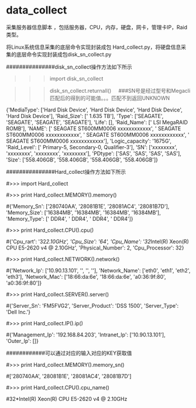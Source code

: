 # data_collect

采集服务器信息脚本 ，包括服务器，CPU，内存，硬盘，网卡，管理卡IP，Raid类型。

将Linux系统信息采集的底层命令实现封装成包 Hard_collect.py，将硬盘信息采集的底层命令实现封装成包disk_sn_collect.py

###############disk_sn_collect操作方法如下所示

>>> import disk_sn_collect

>>> disk_sn_collect.returnall()     ###SN号是经过型号和Megacli匹配后的得到的可能值。。。匹配不到返回UNKNOWN

{'MediaType': ['Hard Disk Device', 'Hard Disk Device', 'Hard Disk Device', 'Hard Disk Device'], 'Raid_Size': [' 1.635 TB'], 'Type': ['SEAGATE', 'SEAGATE', 'SEAGATE', 'SEAGATE'], 'Life': [], 'Raid_Name': [' LSI MegaRAID ROMB'], 'NAME': [' SEAGATE ST600MM0006 xxxxxxxxxxxx', ' SEAGATE ST600MM0006 xxxxxxxxxxxx', ' SEAGATE ST600MM0006 xxxxxxxxxxxx', ' SEAGATE ST600MM0006 xxxxxxxxxxxx'], 'Logic_capacity': '1675G', 'Raid_Level': [' Primary-5, Secondary-0,  Qualifier-3'], 'SN': ['xxxxxxxx', 'xxxxxxxx', 'xxxxxxxx', 'xxxxxxxx'], 'PDtype': ['SAS', 'SAS', 'SAS', 'SAS'], 'Size': ['558.406GB', '558.406GB', '558.406GB', '558.406GB']}

###############Hard_collect操作方法如下所示

#>>> import Hard_collect

#>>> print Hard_collect.MEMORY().memory()

#{'Memory_Sn': ['280740AA', '28081B1E', '28081AC4', '28081B7D'], 'Memory_Size': ['16384MB', '16384MB', '16384MB', '16384MB'], 'Memory_Type': [' DDR4', ' DDR4', ' DDR4', ' DDR4']}

#>>> print Hard_collect.CPU().cpu()

#{'Cpu_rart': '32*2.10GHz', 'Cpu_Size': '64', 'Cpu_Name': '32*Intel(R) Xeon(R) CPU E5-2620 v4 @ 2.10GHz', 'Physical_Number': 2, 'Cpu_Processor': 32}

#>>> print Hard_collect.NETWORK().network()

#{'Network_Ip': ['10.90.13.101', '', '', ''], 'Network_Name': ['eth0', 'eth1', 'eth2', 'eth3'], 'Network_Mac': ['18:66:da:6e', '18:66:da:6e', 'a0:36:9f:80', 'a0:36:9f:80']}

#>>> print Hard_collect.SERVER().server()

#{'Server_Sn': 'FM5FVG2', 'Server_Product': 'DSS 1500', 'Server_Type': 'Dell Inc.'}

#>>> print Hard_collect.IP().ip()

#{'Management_Ip': '192.168.84.203', 'Intranet_Ip': ['10.90.13.101'], 'Outer_Ip': []}

############可以通过对应的输入对应的KEY获取值

#>>> print Hard_collect.MEMORY().memory_sn()

#['280740AA', '28081B1E', '28081AC4', '28081B7D']

#>>> print Hard_collect.CPU().cpu_name()

#32*Intel(R) Xeon(R) CPU E5-2620 v4 @ 2.10GHz
